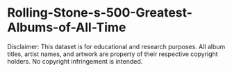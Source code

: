 # Rolling-Stone-s-500-Greatest-Albums-of-All-Time
Disclaimer: This dataset is for educational and research purposes. All album titles, artist names, and artwork are property of their respective copyright holders. No copyright infringement is intended.
